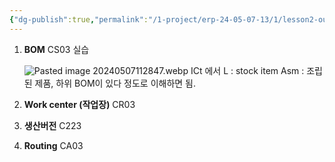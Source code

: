 ```yaml
---
{"dg-publish":true,"permalink":"/1-project/erp-24-05-07-13/1/lesson2-outlining-master-data-for-production-planning/"}
---
```


1. **BOM**
	CS03 실습

	![Pasted image 20240507112847.webp](/img/user/Attached%20files/Pasted%20image%2020240507112847.webp)
	ICt 에서 L : stock item
	Asm : 조립된 제품, 하위 BOM이 있다 정도로 이해하면 됨.

1. **Work center (작업장)**
	CR03


1. **생산버전**
	C223

1. **Routing**
	CA03